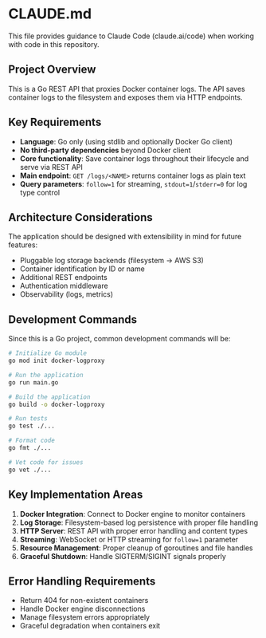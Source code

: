# CLAUDE.md

This file provides guidance to Claude Code (claude.ai/code) when working with code in this repository.

## Project Overview

This is a Go REST API that proxies Docker container logs. The API saves container logs to the filesystem and exposes them via HTTP endpoints.

## Key Requirements

- **Language**: Go only (using stdlib and optionally Docker Go client)
- **No third-party dependencies** beyond Docker client
- **Core functionality**: Save container logs throughout their lifecycle and serve via REST API
- **Main endpoint**: `GET /logs/<NAME>` returns container logs as plain text
- **Query parameters**: `follow=1` for streaming, `stdout=1`/`stderr=0` for log type control

## Architecture Considerations

The application should be designed with extensibility in mind for future features:
- Pluggable log storage backends (filesystem → AWS S3)
- Container identification by ID or name
- Additional REST endpoints
- Authentication middleware
- Observability (logs, metrics)

## Development Commands

Since this is a Go project, common development commands will be:

```bash
# Initialize Go module
go mod init docker-logproxy

# Run the application
go run main.go

# Build the application
go build -o docker-logproxy

# Run tests
go test ./...

# Format code
go fmt ./...

# Vet code for issues
go vet ./...
```

## Key Implementation Areas

1. **Docker Integration**: Connect to Docker engine to monitor containers
2. **Log Storage**: Filesystem-based log persistence with proper file handling
3. **HTTP Server**: REST API with proper error handling and content types
4. **Streaming**: WebSocket or HTTP streaming for `follow=1` parameter
5. **Resource Management**: Proper cleanup of goroutines and file handles
6. **Graceful Shutdown**: Handle SIGTERM/SIGINT signals properly

## Error Handling Requirements

- Return 404 for non-existent containers
- Handle Docker engine disconnections
- Manage filesystem errors appropriately
- Graceful degradation when containers exit